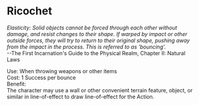 # Ricochet

*Elasticity: Solid objects cannot be forced through each other without damage, and resist changes to their shape. If warped by impact or other outside forces, they will try to return to their original shape, pushing away from the impact in the process. This is referred to as 'bouncing'.*  
--The First Incarnation's Guide to the Physical Realm, Chapter II: Natural Laws

Use: When throwing weapons or other items  
Cost: 1 Success per bounce  
Benefit:  
The character may use a wall or other convenient terrain feature, object, or similar in line-of-effect to draw line-of-effect for the Action.